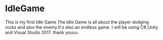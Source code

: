 # IdleGame
This is my first Idle Game
 The Idle Game is all about the player dodging rocks and also the enemy.It's also an endless game. I will be using C#,Unity and Visual Studio 2017.
 thank youuu
 
